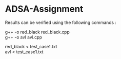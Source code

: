 # ADSA-Assignment

Results can be verified using the following commands : 

g++ -o red_black red_black.cpp  
g++ -o avl avl.cpp

red_black < test_case1.txt   
avl < test_case1.txt   


